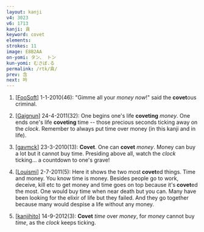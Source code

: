 ```yaml
---
layout: kanji
v4: 3023
v6: 1713
kanji: 貪
keyword: covet
elements: 
strokes: 11
image: E8B2AA
on-yomi: タン、 トン
kun-yomi: むさぼ.る
permalink: /rtk/貪/
prev: 含
next: 吟
---
```


1) [<a href="http://kanji.koohii.com/profile/FooSoft">FooSoft</a>] 1-1-2010(46): &quot;Gimme all your <em>money</em> <em>now</em>!&quot; said the <strong>covet</strong>ous criminal.

2) [<a href="http://kanji.koohii.com/profile/Gaignun">Gaignun</a>] 24-4-2011(32): One begins one&#039;s life <strong>coveting</strong> <em>money</em>. One ends one&#039;s life <strong>coveting</strong> time -- those precious seconds ticking away on the <em>clock</em>. Remember to always put time over money (in this kanji and in life).

3) [<a href="http://kanji.koohii.com/profile/gavmck">gavmck</a>] 23-3-2010(13): <strong>Covet</strong>. One can <strong>covet</strong> <em>money</em>. Money can buy a lot but it cannot buy time. Presiding above all, watch the <em>clock</em> ticking... a countdown to one&#039;s grave!

4) [<a href="http://kanji.koohii.com/profile/Louismi">Louismi</a>] 2-7-2011(5): Here it shows the two most<strong> covet</strong>ed things. Time and money. You know time is money. Besides people go to work, deceive, kill etc to get money and time goes on top because it&#039;s<strong> covet</strong>ed the most. One would buy time when near death but you can. Many have been looking for the elixir of life but they failed. And they go together because many would despise a life without any money.

5) [<a href="http://kanji.koohii.com/profile/kanjihito">kanjihito</a>] 14-9-2012(3): <strong>Covet</strong> <em>time</em> over <em>money</em>, for <em>money</em> cannot buy <em>time</em>, as the <em>clock</em> keeps ticking.

